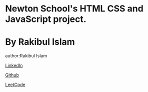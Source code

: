 # Newton School's HTML CSS and JavaScript project.
# By Rakibul Islam
author:Rakibul Islam
<p><a href="https://www.linkedin.com/in/rakibul-islam-969106259/">LinkedIn</a></p>
<p><a href="https://github.com/Rakib7425">Github</a></p>
<p><a href="https://leetcode.com/rakib74/">LeetCode</a></p>
<p></p>


